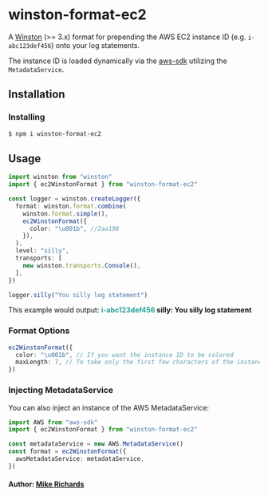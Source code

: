# winston-format-ec2

A [Winston](https://www.npmjs.com/package/winston) (>= 3.x) format for prepending the AWS EC2 instance ID (e.g. `i-abc123def456`) onto your log statements.

The instance ID is loaded dynamically via the [aws-sdk](https://www.npmjs.com/package/aws-sdk) utilizing the `MetadataService`. 

## Installation

### Installing

``` bash
$ npm i winston-format-ec2
```

## Usage 

```typescript
import winston from "winston"
import { ec2WinstonFormat } from "winston-format-ec2"

const logger = winston.createLogger({
  format: winston.format.combine(
    winston.format.simple(),
    ec2WinstonFormat({
      color: "\u001b", //2aa198
    }),
  ),
  level: "silly",
  transports: [
    new winston.transports.Console(),
  ],
})

logger.silly("You silly log statement")
```

This example would output: **<span style="color:#2aa198">i-abc123def456</span> silly: You silly log statement**

### Format Options

```typescript
ec2WinstonFormat({
  color: "\u001b", // If you want the instance ID to be colored
  maxLength: 7, // To take only the first few characters of the instance ID instead of the whole thing
})
```

### Injecting MetadataService

You can also inject an instance of the AWS MetadataService:

```typescript
import AWS from "aws-sdk"
import { ec2WinstonFormat } from "winston-format-ec2"

const metadataService = new AWS.MetadataService()
const format = ec2WinstonFormat({
  awsMetadataService: metadataService,
})
```

#### Author: [Mike Richards](https://twitter.com/MMRichards)
